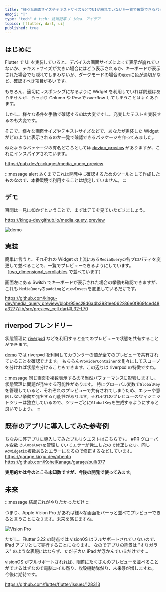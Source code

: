 ```yaml
---
title: "様々な画面サイズやテキストサイズなどでUIが崩れていないか一覧で確認できるパッケージを作った話"
emoji: "🥽"
type: "tech" # tech: 技術記事 / idea: アイデア
topics: [flutter, dart, ui]
published: true
---
```


## はじめに

Flutter で UI を実装していると、デバイスの画面サイズによって表示が崩れていないか、テキストサイズが大きい場合にはどう表示されるか、キーボードが表示された場合でも隠れてしまわないか、ダークモードの場合の表示に色が適切かなど、確認すべき項目が多いです。

もちろん、適切にレスポンシブになるように Widget を利用していれば問題はありませんが、うっかり Column や Row で overflow してしまうことはよくあります。

しかし、様々な条件を手動で確認するのは大変ですし、充実したテストを実装するのも大変です。

そこで、様々な画面サイズやテキストサイズなどで、あなたが実装した Widget がどのように表示されるのか一覧で確認できるパッケージを作ってみました。

似たようなパッケージの有名どころとしては [device_preview](https://pub.dev/packages/device_preview) がありますが、これにインスパイアされています。

https://pub.dev/packages/media_query_preview

:::message alert
あくまでこれは開発中に確認するためのツールとして作成したものなので、本番環境で利用することは想定していません。
:::

## デモ

百聞は一見に如かずということで、まずはデモを見ていただきましょう。

<https://kingu-dev.github.io/media_query_preview>

![demo](https://raw.githubusercontent.com/kingu-dev/media_query_preview/main/screenshots/media_query_preview.gif)

## 実装

簡単に言うと、それぞれの Widget の上流にある`MediaQuery`の各プロパティを変更して並べることで、一覧でプレビューできるようにしています。（[two_dimensional_scrollables](https://pub.dev/packages/two_dimensional_scrollables) で並べています）

画面左にある Switch でキーボードが表示された場合の挙動も確認できますが、これも `MediaQuery`の`padding`と`viewInsets`を変更しているだけです。

https://github.com/kingu-dev/media_query_preview/blob/95ec28d6a4b3981ee062286e0f869fced48a3277/lib/src/preview_cell.dart#L32-L70

## riverpod フレンドリー

状態管理に [riverpod](https://pub.dev/packages/riverpod) などを利用すると全てのプレビューで状態を共有することができます。

[demo](https://kingu-dev.github.io/media_query_preview/) では riverpod を利用してカウンターの値が全てのプレビューで共有されていることを確認できます。
もちろん`ProviderContainer`を別々にしてスコープを分ければ状態を分けることもできます。この辺りは riverpod の特徴ですね。

:::message
同じ画面を複数表示するので当然パフォーマンスに影響しますし、状態管理に問題が発生する可能性があります。
特にグローバル変数で`GlobalKey`を管理していると、それぞれのプレビューで共有されてしまうため、エラーや意図しない挙動が発生する可能性があります。それぞれのプレビューのウィジェットツリーは独立しているので、ツリーごとに`GlobalKey`を生成するようにすると良いでしょう。
:::

## 既存のアプリに導入してみた参考例

ちなみに弊アプリに導入してみたプルリクエストはこちらです。 #PR
グローバル変数で`GlobalKey`を管理していてエラーが発生したので修正したり、同じ`AdWidget`は複数あるとエラーになるので修正するなどしています。
https://garage.kingu.dev/obento
https://github.com/KoheiKanagu/garage/pull/377

**実用的かは今のところ未知数ですが、今後の開発で使ってみます。**

## 未来

:::message
結局これがやりたかっただけ
:::

つまり、Apple Vision Pro があれば様々な画面をバーっと並べてプレビューできると言うことになります。未来を感じますね。

![Vision Pro](https://raw.githubusercontent.com/kingu-dev/media_query_preview/main/screenshots/vision_pro.webp)

ただし、Flutter 3.22 の時点では visionOS はフルサポートされていないので、iPad アプリとして実行することになります。
なのでアプリの背景は "すりガラス" のような表現にはならず、ただデカい iPad が浮かんでいるだけです...

visionOS がフルサポートされれば、眼前にたくさんのプレビューを並べることができるはずなので電脳コイル然り、攻殻機動隊然り、未来感が増しますね。
今後に期待です。

https://github.com/flutter/flutter/issues/128313
